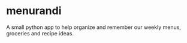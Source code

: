 # menurandi
A small python app to help organize and remember our weekly menus, groceries and recipe ideas.
